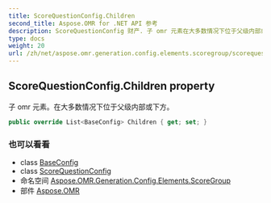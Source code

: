 ```yaml
---
title: ScoreQuestionConfig.Children
second_title: Aspose.OMR for .NET API 参考
description: ScoreQuestionConfig 财产. 子 omr 元素在大多数情况下位于父级内部或下方
type: docs
weight: 20
url: /zh/net/aspose.omr.generation.config.elements.scoregroup/scorequestionconfig/children/
---
```

## ScoreQuestionConfig.Children property

子 omr 元素。在大多数情况下位于父级内部或下方。

```csharp
public override List<BaseConfig> Children { get; set; }
```

### 也可以看看

* class [BaseConfig](../../../aspose.omr.generation.config/baseconfig/)
* class [ScoreQuestionConfig](../)
* 命名空间 [Aspose.OMR.Generation.Config.Elements.ScoreGroup](../../scorequestionconfig/)
* 部件 [Aspose.OMR](../../../)


